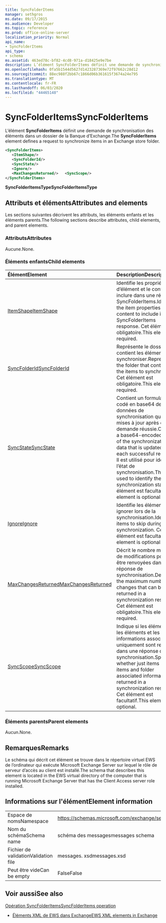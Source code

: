 ```yaml
---
title: SyncFolderItems
manager: sethgros
ms.date: 09/17/2015
ms.audience: Developer
ms.topic: reference
ms.prod: office-online-server
localization_priority: Normal
api_name:
- SyncFolderItems
api_type:
- schema
ms.assetid: 463ed78c-bf82-4cd8-971a-d18425e9e7be
description: L’élément SyncFolderItems définit une demande de synchronisation des éléments dans un dossier de la Banque d’Exchange.
ms.openlocfilehash: 0fa5b1544d5627d1423287369e72f97662c28d12
ms.sourcegitcommit: 88ec988f2bb67c1866d06b361615f3674a24e795
ms.translationtype: MT
ms.contentlocale: fr-FR
ms.lasthandoff: 06/03/2020
ms.locfileid: "44465148"
---
```

# <a name="syncfolderitems"></a><span data-ttu-id="de3c1-103">SyncFolderItems</span><span class="sxs-lookup"><span data-stu-id="de3c1-103">SyncFolderItems</span></span>

<span data-ttu-id="de3c1-104">L’élément **SyncFolderItems** définit une demande de synchronisation des éléments dans un dossier de la Banque d’Exchange.</span><span class="sxs-lookup"><span data-stu-id="de3c1-104">The **SyncFolderItems** element defines a request to synchronize items in an Exchange store folder.</span></span> 
  
```xml
<SyncFolderItems>
   <ItemShape/>
   <SyncFolderId/>
   <SyncState/>
   <Ignore/>
   <MaxChangesReturned/>   <SyncScope/>
</SyncFolderItems>
```

 <span data-ttu-id="de3c1-105">**SyncFolderItemsType**</span><span class="sxs-lookup"><span data-stu-id="de3c1-105">**SyncFolderItemsType**</span></span>
## <a name="attributes-and-elements"></a><span data-ttu-id="de3c1-106">Attributs et éléments</span><span class="sxs-lookup"><span data-stu-id="de3c1-106">Attributes and elements</span></span>

<span data-ttu-id="de3c1-107">Les sections suivantes décrivent les attributs, les éléments enfants et les éléments parents.</span><span class="sxs-lookup"><span data-stu-id="de3c1-107">The following sections describe attributes, child elements, and parent elements.</span></span>
  
### <a name="attributes"></a><span data-ttu-id="de3c1-108">Attributs</span><span class="sxs-lookup"><span data-stu-id="de3c1-108">Attributes</span></span>

<span data-ttu-id="de3c1-109">Aucune.</span><span class="sxs-lookup"><span data-stu-id="de3c1-109">None.</span></span>
  
### <a name="child-elements"></a><span data-ttu-id="de3c1-110">Éléments enfants</span><span class="sxs-lookup"><span data-stu-id="de3c1-110">Child elements</span></span>

|<span data-ttu-id="de3c1-111">**Élément**</span><span class="sxs-lookup"><span data-stu-id="de3c1-111">**Element**</span></span>|<span data-ttu-id="de3c1-112">**Description**</span><span class="sxs-lookup"><span data-stu-id="de3c1-112">**Description**</span></span>|
|:-----|:-----|
|[<span data-ttu-id="de3c1-113">ItemShape</span><span class="sxs-lookup"><span data-stu-id="de3c1-113">ItemShape</span></span>](itemshape.md) <br/> |<span data-ttu-id="de3c1-114">Identifie les propriétés d’élément et le contenu à inclure dans une réponse SyncFolderItems.</span><span class="sxs-lookup"><span data-stu-id="de3c1-114">Identifies the item properties and content to include in a SyncFolderItems response.</span></span> <span data-ttu-id="de3c1-115">Cet élément est obligatoire.</span><span class="sxs-lookup"><span data-stu-id="de3c1-115">This element is required.</span></span>  <br/> |
|[<span data-ttu-id="de3c1-116">SyncFolderId</span><span class="sxs-lookup"><span data-stu-id="de3c1-116">SyncFolderId</span></span>](syncfolderid.md) <br/> |<span data-ttu-id="de3c1-117">Représente le dossier qui contient les éléments à synchroniser.</span><span class="sxs-lookup"><span data-stu-id="de3c1-117">Represents the folder that contains the items to synchronize.</span></span> <span data-ttu-id="de3c1-118">Cet élément est obligatoire.</span><span class="sxs-lookup"><span data-stu-id="de3c1-118">This element is required.</span></span>  <br/> |
|[<span data-ttu-id="de3c1-119">SyncState</span><span class="sxs-lookup"><span data-stu-id="de3c1-119">SyncState</span></span>](syncstate-ex15websvcsotherref.md) <br/> |<span data-ttu-id="de3c1-120">Contient un formulaire codé en base64 des données de synchronisation qui sont mises à jour après chaque demande réussie.</span><span class="sxs-lookup"><span data-stu-id="de3c1-120">Contains a base64-encoded form of the synchronization data that is updated after each successful request.</span></span> <span data-ttu-id="de3c1-121">Il est utilisé pour identifier l’état de synchronisation.</span><span class="sxs-lookup"><span data-stu-id="de3c1-121">This is used to identify the synchronization state.</span></span> <span data-ttu-id="de3c1-122">Cet élément est facultatif.</span><span class="sxs-lookup"><span data-stu-id="de3c1-122">This element is optional.</span></span>  <br/> |
|[<span data-ttu-id="de3c1-123">Ignore</span><span class="sxs-lookup"><span data-stu-id="de3c1-123">Ignore</span></span>](ignore.md) <br/> |<span data-ttu-id="de3c1-124">Identifie les éléments à ignorer lors de la synchronisation.</span><span class="sxs-lookup"><span data-stu-id="de3c1-124">Identifies items to skip during synchronization.</span></span> <span data-ttu-id="de3c1-125">Cet élément est facultatif.</span><span class="sxs-lookup"><span data-stu-id="de3c1-125">This element is optional.</span></span>  <br/> |
|[<span data-ttu-id="de3c1-126">MaxChangesReturned</span><span class="sxs-lookup"><span data-stu-id="de3c1-126">MaxChangesReturned</span></span>](maxchangesreturned.md) <br/> |<span data-ttu-id="de3c1-127">Décrit le nombre maximal de modifications pouvant être renvoyées dans une réponse de synchronisation.</span><span class="sxs-lookup"><span data-stu-id="de3c1-127">Describes the maximum number of changes that can be returned in a synchronization response.</span></span> <span data-ttu-id="de3c1-128">Cet élément est obligatoire.</span><span class="sxs-lookup"><span data-stu-id="de3c1-128">This element is required.</span></span>  <br/> |
|[<span data-ttu-id="de3c1-129">SyncScope</span><span class="sxs-lookup"><span data-stu-id="de3c1-129">SyncScope</span></span>](syncscope.md) <br/> |<span data-ttu-id="de3c1-130">Indique si les éléments ou les éléments et les informations associés uniquement sont renvoyés dans une réponse de synchronisation.</span><span class="sxs-lookup"><span data-stu-id="de3c1-130">Specifies whether just items or items and folder associated information are returned in a synchronization response.</span></span> <span data-ttu-id="de3c1-131">Cet élément est facultatif.</span><span class="sxs-lookup"><span data-stu-id="de3c1-131">This element is optional.</span></span>  <br/> |
   
### <a name="parent-elements"></a><span data-ttu-id="de3c1-132">Éléments parents</span><span class="sxs-lookup"><span data-stu-id="de3c1-132">Parent elements</span></span>

<span data-ttu-id="de3c1-133">Aucun.</span><span class="sxs-lookup"><span data-stu-id="de3c1-133">None.</span></span>
  
## <a name="remarks"></a><span data-ttu-id="de3c1-134">Remarques</span><span class="sxs-lookup"><span data-stu-id="de3c1-134">Remarks</span></span>

<span data-ttu-id="de3c1-135">Le schéma qui décrit cet élément se trouve dans le répertoire virtuel EWS de l’ordinateur qui exécute Microsoft Exchange Server sur lequel le rôle de serveur d’accès au client est installé.</span><span class="sxs-lookup"><span data-stu-id="de3c1-135">The schema that describes this element is located in the EWS virtual directory of the computer that is running Microsoft Exchange Server that has the Client Access server role installed.</span></span>
  
## <a name="element-information"></a><span data-ttu-id="de3c1-136">Informations sur l'élément</span><span class="sxs-lookup"><span data-stu-id="de3c1-136">Element information</span></span>

|||
|:-----|:-----|
|<span data-ttu-id="de3c1-137">Espace de noms</span><span class="sxs-lookup"><span data-stu-id="de3c1-137">Namespace</span></span>  <br/> |https://schemas.microsoft.com/exchange/services/2006/messages  <br/> |
|<span data-ttu-id="de3c1-138">Nom du schéma</span><span class="sxs-lookup"><span data-stu-id="de3c1-138">Schema name</span></span>  <br/> |<span data-ttu-id="de3c1-139">schéma des messages</span><span class="sxs-lookup"><span data-stu-id="de3c1-139">messages schema</span></span>  <br/> |
|<span data-ttu-id="de3c1-140">Fichier de validation</span><span class="sxs-lookup"><span data-stu-id="de3c1-140">Validation file</span></span>  <br/> |<span data-ttu-id="de3c1-141">messages. xsd</span><span class="sxs-lookup"><span data-stu-id="de3c1-141">messages.xsd</span></span>  <br/> |
|<span data-ttu-id="de3c1-142">Peut être vide</span><span class="sxs-lookup"><span data-stu-id="de3c1-142">Can be empty</span></span>  <br/> |<span data-ttu-id="de3c1-143">False</span><span class="sxs-lookup"><span data-stu-id="de3c1-143">False</span></span>  <br/> |
   
## <a name="see-also"></a><span data-ttu-id="de3c1-144">Voir aussi</span><span class="sxs-lookup"><span data-stu-id="de3c1-144">See also</span></span>



[<span data-ttu-id="de3c1-145">Opération SyncFolderItems</span><span class="sxs-lookup"><span data-stu-id="de3c1-145">SyncFolderItems operation</span></span>](syncfolderitems-operation.md)


- [<span data-ttu-id="de3c1-146">Éléments XML de EWS dans Exchange</span><span class="sxs-lookup"><span data-stu-id="de3c1-146">EWS XML elements in Exchange</span></span>](ews-xml-elements-in-exchange.md)

